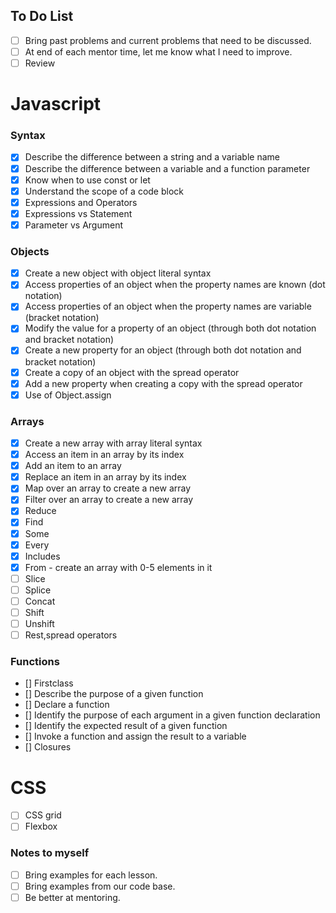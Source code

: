 ## To Do List

- [ ] Bring past problems and current problems that need to be discussed.
- [ ] At end of each mentor time, let me know what I need to improve.
- [ ] Review

# Javascript

### Syntax

- [x] Describe the difference between a string and a variable name
- [x] Describe the difference between a variable and a function parameter
- [x] Know when to use const or let
- [x] Understand the scope of a code block
- [x] Expressions and Operators
- [x] Expressions vs Statement
- [x] Parameter vs Argument

### Objects

- [x] Create a new object with object literal syntax
- [x] Access properties of an object when the property names are known (dot notation)
- [x] Access properties of an object when the property names are variable (bracket notation)
- [x] Modify the value for a property of an object (through both dot notation and bracket notation)
- [x] Create a new property for an object (through both dot notation and bracket notation)
- [x] Create a copy of an object with the spread operator
- [x] Add a new property when creating a copy with the spread operator
- [x] Use of Object.assign

### Arrays

- [x] Create a new array with array literal syntax
- [x] Access an item in an array by its index
- [x] Add an item to an array
- [x] Replace an item in an array by its index
- [x] Map over an array to create a new array
- [x] Filter over an array to create a new array
- [x] Reduce
- [x] Find
- [x] Some
- [x] Every
- [x] Includes
- [x] From - create an array with 0-5 elements in it
- [ ] Slice
- [ ] Splice
- [ ] Concat
- [ ] Shift
- [ ] Unshift
- [ ] Rest,spread operators

### Functions

- [] Firstclass
- [] Describe the purpose of a given function
- [] Declare a function
- [] Identify the purpose of each argument in a given function declaration
- [] Identify the expected result of a given function
- [] Invoke a function and assign the result to a variable
- [] Closures

# CSS

- [ ] CSS grid
- [ ] Flexbox

### Notes to myself

- [ ] Bring examples for each lesson.
- [ ] Bring examples from our code base.
- [ ] Be better at mentoring.
